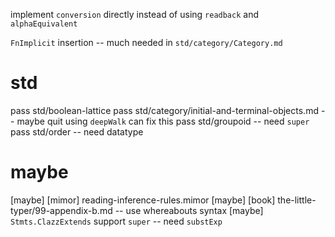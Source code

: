 implement `conversion` directly instead of using `readback` and `alphaEquivalent`

`FnImplicit` insertion -- much needed in `std/category/Category.md`

# std

pass std/boolean-lattice
pass std/category/initial-and-terminal-objects.md -- maybe quit using `deepWalk` can fix this
pass std/groupoid -- need `super`
pass std/order -- need datatype

# maybe

[maybe] [mimor] reading-inference-rules.mimor
[maybe] [book] the-little-typer/99-appendix-b.md -- use whereabouts syntax
[maybe] `Stmts.ClazzExtends` support `super` -- need `substExp`
